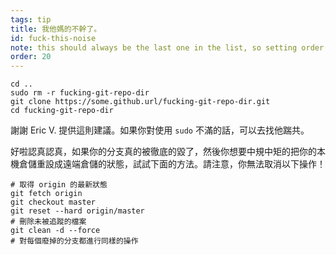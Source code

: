 ```yaml
---
tags: tip
title: 我他媽的不幹了。
id: fuck-this-noise
note: this should always be the last one in the list, so setting order to 20 so I don't have to re-name/re-order it
order: 20
---
```


```git
cd ..
sudo rm -r fucking-git-repo-dir
git clone https://some.github.url/fucking-git-repo-dir.git
cd fucking-git-repo-dir
```
謝謝 Eric V. 提供這則建議。如果你對使用 `sudo` 不滿的話，可以去找他踹共。

好啦認真認真，如果你的分支真的被徹底的毀了，然後你想要中規中矩的把你的本機倉儲重設成遠端倉儲的狀態，試試下面的方法。請注意，你無法取消以下操作！

```git
# 取得 origin 的最新狀態
git fetch origin
git checkout master
git reset --hard origin/master
# 刪除未被追蹤的檔案
git clean -d --force
# 對每個廢掉的分支都進行同樣的操作
```